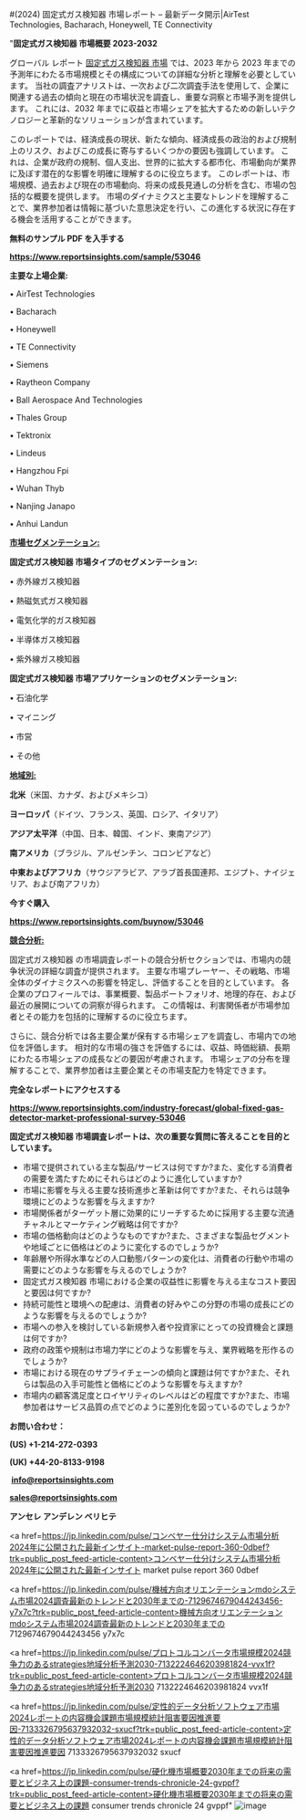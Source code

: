 #(2024) 固定式ガス検知器 市場レポート – 最新データ開示|AirTest Technologies, Bacharach, Honeywell, TE Connectivity

"<strong>固定式ガス検知器 市場概要 2023-2032</strong>

グローバル レポート <a href=https://www.reportsinsights.com/sample/53046>固定式ガス検知器 市場</a> では、2023 年から 2023 年までの予測年にわたる市場規模とその構成についての詳細な分析と理解を必要としています。 当社の調査アナリストは、一次および二次調査手法を使用して、企業に関連する過去の傾向と現在の市場状況を調査し、重要な洞察と市場予測を提供します。 これには、2032 年までに収益と市場シェアを拡大​​するための新しいテクノロジーと革新的なソリューションが含まれています。

このレポートでは、経済成長の現状、新たな傾向、経済成長の政治的および規制上のリスク、およびこの成長に寄与するいくつかの要因も強調しています。 これは、企業が政府の規制、個人支出、世界的に拡大する都市化、市場動向が業界に及ぼす潜在的な影響を明確に理解するのに役立ちます。 このレポートは、市場規模、過去および現在の市場動向、将来の成長見通しの分析を含む、市場の包括的な概要を提供します。 市場のダイナミクスと主要なトレンドを理解することで、業界参加者は情報に基づいた意思決定を行い、この進化する状況に存在する機会を活用することができます。

<strong><b>無料のサンプル PDF を入手する</b></strong>

<a href=https://www.reportsinsights.com/sample/53046><strong><u>https://www.reportsinsights.com/sample/53046</u></strong></a>

<strong>主要な上場企業:</strong>

• AirTest Technologies

• Bacharach

• Honeywell

• TE Connectivity

• Siemens

• Raytheon Company

• Ball Aerospace And Technologies

• Thales Group

• Tektronix

• Lindeus

• Hangzhou Fpi

• Wuhan Thyb

• Nanjing Janapo

• Anhui Landun

<strong><u>市場セグメンテーション</u></strong><strong><u>:</u></strong>

<strong>固定式ガス検知器 市場タイプのセグメンテーション:</strong>

• 赤外線ガス検知器

• 熱磁気式ガス検知器

• 電気化学的ガス検知器

• 半導体ガス検知器

• 紫外線ガス検知器

<strong>固定式ガス検知器 市場アプリケーションのセグメンテーション:</strong>

• 石油化学

• マイニング

• 市営

• その他

<strong><u>地域別</u></strong><strong><u>:</u></strong>

<strong>北米</strong>（米国、カナダ、およびメキシコ）

<strong>ヨーロッパ</strong>（ドイツ、フランス、英国、ロシア、イタリア）

<strong>アジア太平洋</strong>（中国、日本、韓国、インド、東南アジア）

<strong>南アメリカ</strong>（ブラジル、アルゼンチン、コロンビアなど）

<strong>中東およびアフリカ</strong>（サウジアラビア、アラブ首長国連邦、エジプト、ナイジェリア、および南アフリカ）

<strong>今すぐ購入</strong>

<a href=https://www.reportsinsights.com/buynow/53046><strong><u>https://www.reportsinsights.com/buynow/53046</u></strong></a>

<strong><u>競合分析:</u></strong>

固定式ガス検知器 の市場調査レポートの競合分析セクションでは、市場内の競争状況の詳細な調査が提供されます。 主要な市場プレーヤー、その戦略、市場全体のダイナミクスへの影響を特定し、評価することを目的としています。 各企業のプロフィールでは、事業概要、製品ポートフォリオ、地理的存在、および最近の展開についての洞察が得られます。 この情報は、利害関係者が市場参加者とその能力を包括的に理解するのに役立ちます。

さらに、競合分析では各主要企業が保有する市場シェアを調査し、市場内での地位を評価します。 相対的な市場の強さを評価するには、収益、時価総額、長期にわたる市場シェアの成長などの要因が考慮されます。 市場シェアの分布を理解することで、業界参加者は主要企業とその市場支配力を特定できます。

<strong>完全なレポートにアクセスする</strong>

<a href=https://www.reportsinsights.com/industry-forecast/global-fixed-gas-detector-market-professional-survey-53046><strong><u><b>https://www.reportsinsights.com/industry-forecast/global-fixed-gas-detector-market-professional-survey-53046</b></u></strong></a>

<strong><b>固定式ガス検知器 市場調査レポートは、次の重要な質問に答えることを目的としています。</b></strong>
<ul>
  <li>市場で提供されている主な製品/サービスは何ですか?また、変化する消費者の需要を満たすためにそれらはどのように進化していますか?</li>
  <li>市場に影響を与える主要な技術進歩と革新は何ですか?また、それらは競争環境にどのような影響を与えますか?</li>
  <li>市場関係者がターゲット層に効果的にリーチするために採用する主要な流通チャネルとマーケティング戦略は何ですか?</li>
  <li>市場の価格動向はどのようなものですか?また、さまざまな製品セグメントや地域ごとに価格はどのように変化するのでしょうか?</li>
  <li>年齢層や所得水準などの人口動態パターンの変化は、消費者の行動や市場の需要にどのような影響を与えるのでしょうか?</li>
  <li>固定式ガス検知器 市場における企業の収益性に影響を与える主なコスト要因と要因は何ですか?</li>
  <li>持続可能性と環境への配慮は、消費者の好みやこの分野の市場の成長にどのような影響を与えるのでしょうか?</li>
  <li>市場への参入を検討している新規参入者や投資家にとっての投資機会と課題は何ですか?</li>
  <li>政府の政策や規制は市場力学にどのような影響を与え、業界戦略を形作るのでしょうか?</li>
  <li>市場における現在のサプライチェーンの傾向と課題は何ですか?また、それらは製品の入手可能性と価格にどのような影響を与えますか?</li>
  <li>市場内の顧客満足度とロイヤリティのレベルはどの程度ですか?また、市場参加者はサービス品質の点でどのように差別化を図っているのでしょうか?</li>
</ul>
<strong>お問い合わせ：</strong>

<strong>(US) +1-214-272-0393</strong>

<strong>(UK) +44-20-8133-9198</strong>

<strong> </strong><a href=info@reportsinsights.com><strong><u>info@reportsinsights.com</u></strong></a>

<a href=sales@reportsinsights.com><strong><u>sales@reportsinsights.com</u></strong></a>

<strong>アンセレ アンデレン ベリヒテ</strong>

<a href=https://jp.linkedin.com/pulse/コンベヤー仕分けシステム市場分析2024年に公開された最新インサイト-market-pulse-report-360-0dbef?trk=public_post_feed-article-content>コンベヤー仕分けシステム市場分析2024年に公開された最新インサイト market pulse report 360 0dbef</a>

<a href=https://jp.linkedin.com/pulse/機械方向オリエンテーションmdoシステム市場2024調査最新のトレンドと2030年までの-7129674679044243456-y7x7c?trk=public_post_feed-article-content>機械方向オリエンテーションmdoシステム市場2024調査最新のトレンドと2030年までの 7129674679044243456 y7x7c</a>

<a href=https://jp.linkedin.com/pulse/プロトコルコンバータ市場規模2024競争力のあるstrategies地域分析予測2030-7132224646203981824-vvx1f?trk=public_post_feed-article-content>プロトコルコンバータ市場規模2024競争力のあるstrategies地域分析予測2030 7132224646203981824 vvx1f</a>

<a href=https://jp.linkedin.com/pulse/定性的データ分析ソフトウェア市場2024レポートの内容機会課題市場規模統計阻害要因推進要因-7133326795637932032-sxucf?trk=public_post_feed-article-content>定性的データ分析ソフトウェア市場2024レポートの内容機会課題市場規模統計阻害要因推進要因 7133326795637932032 sxucf</a>

<a href=https://jp.linkedin.com/pulse/硬化機市場概要2030年までの将来の需要とビジネス上の課題-consumer-trends-chronicle-24-gvppf?trk=public_post_feed-article-content>硬化機市場概要2030年までの将来の需要とビジネス上の課題 consumer trends chronicle 24 gvppf</a>"
![image](https://github.com/aakesh123242/RIMarket/assets/158431203/df5fc857-84d6-4efa-85c2-c1b28f7b67bd)
